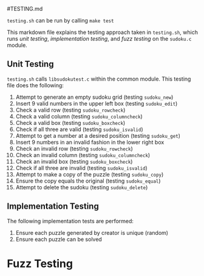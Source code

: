 #TESTING.md

`testing.sh` can be run by calling `make test`

This markdown file explains the testing approach taken in `testing.sh`, which runs *unit testing*, *implementation testing*, and *fuzz testing* on the `sudoku.c` module.

## Unit Testing

`testing.sh` calls `libsudokutest.c` within the common module. This testing file does the following:

1. Attempt to generate an empty sudoku grid (testing `sudoku_new`)
2. Insert 9 valid numbers in the upper left box (testing `sudoku_edit`)
3. Check a valid row (testing `sudoku_rowcheck`)
4. Check a valid column (testing `sudoku_columncheck`)
5. Check a valid box (testing `sudoku_boxcheck`)
6. Check if all three are valid (testing `sudoku_isvalid`)
7. Attempt to get a number at a desired position (testing `sudoku_get`)
8. Insert 9 numbers in an invalid fashion in the lower right box
9. Check an invalid row (testing `sudoku_rowcheck`)
10. Check an invalid column (testing `sudoku_columncheck`)
11. Check an invalid box (testing `sudoku_boxcheck`)
12. Check if all three are invalid (testing `sudoku_isvalid`)
13. Attempt to make a copy of the puzzle (testing `sudoku_copy`)
14. Ensure the copy equals the original (testing `sudoku_equal`)
15. Attempt to delete the sudoku (testing `sudoku_delete`)

## Implementation Testing

The following implementation tests are performed:

1. Ensure each puzzle generated by creator is unique (random)
2. Ensure each puzzle can be solved



# Fuzz Testing
